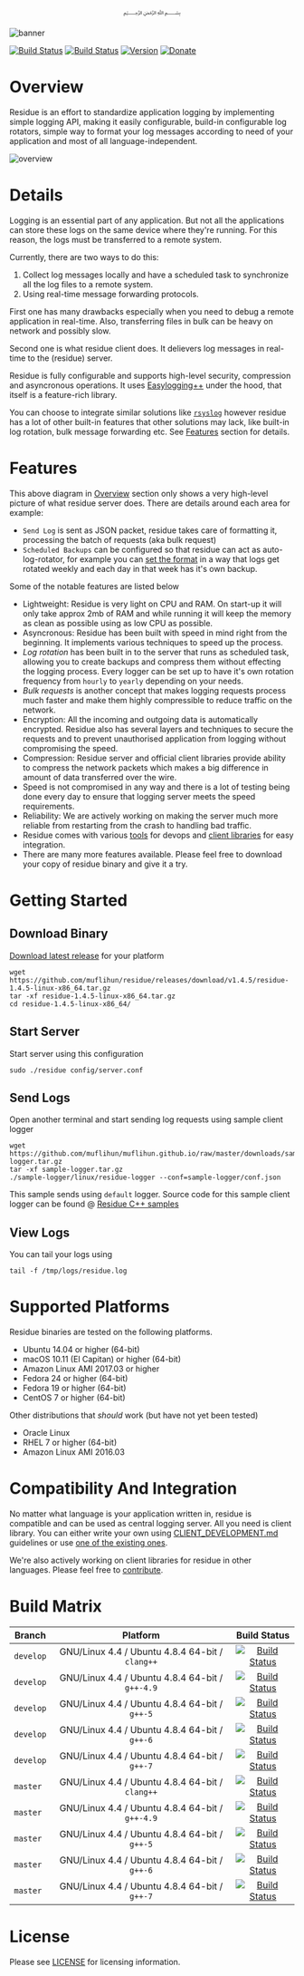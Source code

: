 <p align="center">
  ﷽
</p>

![banner]

[![Build Status](https://img.shields.io/travis/muflihun/residue/master.svg)](https://travis-ci.org/muflihun/residue/branches)
[![Build Status](https://img.shields.io/travis/muflihun/residue/develop.svg)](https://travis-ci.org/muflihun/residue/branches)
[![Version](https://img.shields.io/github/release/muflihun/residue.svg)](https://github.com/muflihun/residue/releases/latest)
[![Donate](https://img.shields.io/badge/Donate-PayPal-green.svg)](https://www.paypal.me/MuflihunDotCom/25)

# Overview 
Residue is an effort to standardize application logging by implementing simple logging API, making it easily configurable, build-in configurable log rotators, simple way to format your log messages according to need of your application and most of all language-independent.

![overview]

# Details
Logging is an essential part of any application. But not all the applications can store these logs on the same device where they're running. For this reason, the logs must be transferred to a remote system.

Currently, there are two ways to do this:

 1. Collect log messages locally and have a scheduled task to synchronize all the log files to a remote system.
 2. Using real-time message forwarding protocols.
 
First one has many drawbacks especially when you need to debug a remote application in real-time. Also, transferring files in bulk can be heavy on network and possibly slow.

Second one is what residue client does. It delievers log messages in real-time to the (residue) server. 

Residue is fully configurable and supports high-level security, compression and asyncronous operations. It uses [Easylogging++](https://github.com/muflihun/easyloggingpp) under the hood, that itself is a feature-rich library.

You can choose to integrate similar solutions like [`rsyslog`](https://github.com/rsyslog/rsyslog) however residue has a lot of other built-in features that other solutions may lack, like built-in log rotation, bulk message forwarding etc. See [Features](#features) section for details. 

# Features
This above diagram in [Overview](#overview) section only shows a very high-level picture of what residue server does. There are details around each area for example:

 * `Send Log` is sent as JSON packet, residue takes care of formatting it, processing the batch of requests (aka bulk request)
 * `Scheduled Backups` can be configured so that residue can act as auto-log-rotator, for example you can [set the format](/docs/CONFIGURATION.md#archived_log_compressed_filename) in a way that logs get rotated weekly and each day in that week has it's own backup.
 
Some of the notable features are listed below

 * Lightweight: Residue is very light on CPU and RAM. On start-up it will only take approx 2mb of RAM and while running it will keep the memory as clean as possible using as low CPU as possible.
 * Asyncronous: Residue has been built with speed in mind right from the beginning. It implements various techniques to speed up the process.
 * _Log rotation_ has been built in to the server that runs as scheduled task, allowing you to create backups and compress them without effecting the logging process. Every logger can be set up to have it's own rotation frequency from `hourly` to `yearly` depending on your needs.
 * _Bulk requests_ is another concept that makes logging requests process much faster and make them highly compressible to reduce traffic on the network.
 * Encryption: All the incoming and outgoing data is automatically encrypted. Residue also has several layers and techniques to secure the requests and to prevent unauthorised application from logging without compromising the speed.
 * Compression: Residue server and official client libraries provide ability to compress the network packets which makes a big difference in amount of data transferred over the wire.
 * Speed is not compromised in any way and there is a lot of testing being done every day to ensure that logging server meets the speed requirements.
 * Reliability: We are actively working on making the server much more reliable from restarting from the crash to handling bad traffic.
 * Residue comes with various [tools](https://github.com/topics/residue-tools) for devops and [client libraries](https://github.com/topics/residue-client) for easy integration.
 * There are many more features available. Please feel free to download your copy of residue binary and give it a try.

# Getting Started
## Download Binary
[Download latest release](https://github.com/muflihun/residue/releases/latest) for your platform

```
wget https://github.com/muflihun/residue/releases/download/v1.4.5/residue-1.4.5-linux-x86_64.tar.gz
tar -xf residue-1.4.5-linux-x86_64.tar.gz
cd residue-1.4.5-linux-x86_64/
```

## Start Server
Start server using this configuration

```
sudo ./residue config/server.conf
```

## Send Logs
Open another terminal and start sending log requests using sample client logger

```
wget https://github.com/muflihun/muflihun.github.io/raw/master/downloads/sample-logger.tar.gz
tar -xf sample-logger.tar.gz
./sample-logger/linux/residue-logger --conf=sample-logger/conf.json
```

This sample sends using `default` logger. Source code for this sample client logger can be found @ [Residue C++ samples](https://github.com/muflihun/residue-cpp/blob/master/samples/minimal/main.cc)

## View Logs
You can tail your logs using

```
tail -f /tmp/logs/residue.log
``` 
# Supported Platforms
Residue binaries are tested on the following platforms. 

 * Ubuntu 14.04 or higher (64-bit)
 * macOS 10.11 (El Capitan) or higher (64-bit)
 * Amazon Linux AMI 2017.03 or higher
 * Fedora 24 or higher (64-bit)
 * Fedora 19 or higher (64-bit)
 * CentOS 7 or higher (64-bit)
 
Other distributions that _should_ work (but have not yet been tested)
 * Oracle Linux
 * RHEL 7 or higher (64-bit)
 * Amazon Linux AMI 2016.03

# Compatibility And Integration
No matter what language is your application written in, residue is compatible and can be used as central logging server. All you need is client library. You can either write your own using [CLIENT_DEVELOPMENT.md](/docs/CLIENT_DEVELOPMENT.md) guidelines or use [one of the existing ones](https://github.com/search?q=topic%3Aresidue-client+org%3Amuflihun&type=Repositories).

We're also actively working on client libraries for residue in other languages. Please feel free to [contribute](/CONTRIBUTING.md).

# Build Matrix

| Branch | Platform | Build Status |
| -------- |:------------:|:------------:|
| `develop` | GNU/Linux 4.4 / Ubuntu 4.8.4 64-bit / `clang++` | [![Build Status](https://travis-matrix-badges.herokuapp.com/repos/muflihun/residue/branches/develop/1)](https://travis-ci.org/muflihun/residue) |
| `develop` | GNU/Linux 4.4 / Ubuntu 4.8.4 64-bit / `g++-4.9` | [![Build Status](https://travis-matrix-badges.herokuapp.com/repos/muflihun/residue/branches/develop/2)](https://travis-ci.org/muflihun/residue) |
| `develop` | GNU/Linux 4.4 / Ubuntu 4.8.4 64-bit / `g++-5` | [![Build Status](https://travis-matrix-badges.herokuapp.com/repos/muflihun/residue/branches/develop/3)](https://travis-ci.org/muflihun/residue) |
| `develop` | GNU/Linux 4.4 / Ubuntu 4.8.4 64-bit / `g++-6` | [![Build Status](https://travis-matrix-badges.herokuapp.com/repos/muflihun/residue/branches/develop/4)](https://travis-ci.org/muflihun/residue) |
| `develop` | GNU/Linux 4.4 / Ubuntu 4.8.4 64-bit / `g++-7` | [![Build Status](https://travis-matrix-badges.herokuapp.com/repos/muflihun/residue/branches/develop/5)](https://travis-ci.org/muflihun/residue) |
| `master` | GNU/Linux 4.4 / Ubuntu 4.8.4 64-bit / `clang++` | [![Build Status](https://travis-matrix-badges.herokuapp.com/repos/muflihun/residue/branches/master/1)](https://travis-ci.org/muflihun/residue) |
| `master` | GNU/Linux 4.4 / Ubuntu 4.8.4 64-bit / `g++-4.9` | [![Build Status](https://travis-matrix-badges.herokuapp.com/repos/muflihun/residue/branches/master/2)](https://travis-ci.org/muflihun/residue) |
| `master` | GNU/Linux 4.4 / Ubuntu 4.8.4 64-bit / `g++-5` | [![Build Status](https://travis-matrix-badges.herokuapp.com/repos/muflihun/residue/branches/master/3)](https://travis-ci.org/muflihun/residue) |
| `master` | GNU/Linux 4.4 / Ubuntu 4.8.4 64-bit / `g++-6` | [![Build Status](https://travis-matrix-badges.herokuapp.com/repos/muflihun/residue/branches/master/4)](https://travis-ci.org/muflihun/residue) |
| `master` | GNU/Linux 4.4 / Ubuntu 4.8.4 64-bit / `g++-7` | [![Build Status](https://travis-matrix-badges.herokuapp.com/repos/muflihun/residue/branches/master/5)](https://travis-ci.org/muflihun/residue) |

# License
Please see [LICENSE](/LICENSE) for licensing information.

  [banner]: https://raw.githubusercontent.com/muflihun/residue/master/docs/Residue.png
  [overview]: https://raw.githubusercontent.com/muflihun/residue/develop/docs/residue-overview.png?v2
